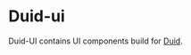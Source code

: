 # Duid-ui
Duid-UI contains UI components build for [Duid](https://docs.rs/duid/0.1.0/duid/index.html).  
